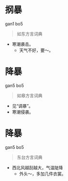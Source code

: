 # 㧏暴
gan1 bo5
> 如东方言词典
- 寒潮袭击。
  - 天气不好，要～。

# 降暴
gan5 bo5
> 如皋方言词典
- 见“调暴”。
- 寒潮侵袭。

# 降暴
gan5 bo5
> 东台方言词典
- 西北风越刮越大，气温陡降
  - 外头～，多加几件衣裳。
